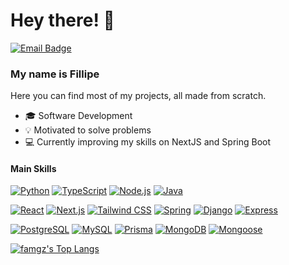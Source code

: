 <h1>Hey there! 👋</h1>

[![Email Badge](https://img.shields.io/badge/-famgz@proton.me-6633cc?style=flat-square&logo=Proton&logoColor=white&link=mailto:famgz@proton.me)](mailto:famgz@proton.me)


### My name is Fillipe


Here you can find most of my projects, all made from scratch.

- 🎓 Software Development
- 💡 Motivated to solve problems
- 💻 Currently improving my skills on NextJS and Spring Boot

#### Main Skills

[![Python](https://img.shields.io/badge/Python-3776AB?style=flat-square&logo=python&logoColor=white)](https://www.python.org/)
[![TypeScript](https://img.shields.io/badge/TypeScript-3178C6?style=flat-square&logo=typescript&logoColor=white)](https://www.typescriptlang.org/)
[![Node.js](https://img.shields.io/badge/Node.js-339933?style=flat-square&logo=node.js&logoColor=white)](https://nodejs.org/)
[![Java](https://img.shields.io/badge/Java-007396?style=flat-square&logo=openjdk&logoColor=white)](https://www.java.com/)

[![React](https://img.shields.io/badge/React-61DAFB?style=flat-square&logo=react&logoColor=white)](https://reactjs.org/)
[![Next.js](https://img.shields.io/badge/Next.js-000000?style=flat-square&logo=next.js&logoColor=white)](https://nextjs.org/)
[![Tailwind CSS](https://img.shields.io/badge/Tailwind_CSS-38B2AC?style=flat-square&logo=tailwind-css&logoColor=white)](https://tailwindcss.com/)
[![Spring](https://img.shields.io/badge/Spring-6DB33F?style=flat-square&logo=spring&logoColor=white)](https://spring.io/)
[![Django](https://img.shields.io/badge/Django-092E20?style=flat-square&logo=django&logoColor=white)](https://www.djangoproject.com/)
[![Express](https://img.shields.io/badge/Express-000000?style=flat-square&logo=express&logoColor=white)](https://expressjs.com/)

[![PostgreSQL](https://img.shields.io/badge/PostgreSQL-336791?style=flat-square&logo=postgresql&logoColor=white)](https://www.postgresql.org/)
[![MySQL](https://img.shields.io/badge/MySQL-4479A1?style=flat-square&logo=mysql&logoColor=white)](https://www.mysql.com/)
[![Prisma](https://img.shields.io/badge/Prisma-2D3748?style=flat-square&logo=prisma&logoColor=white)](https://www.prisma.io/)
[![MongoDB](https://img.shields.io/badge/MongoDB-47A248?style=flat-square&logo=mongodb&logoColor=white)](https://www.mongodb.com/)
[![Mongoose](https://img.shields.io/badge/Mongoose-880000?style=flat-square&logo=mongoose&logoColor=white)](https://mongoosejs.com/)

[![famgz's Top Langs](https://github-readme-stats.vercel.app/api/top-langs/?username=famgz&layout=compact&custom_title=Languages)](https://github.com/anuraghazra/github-readme-stats)
